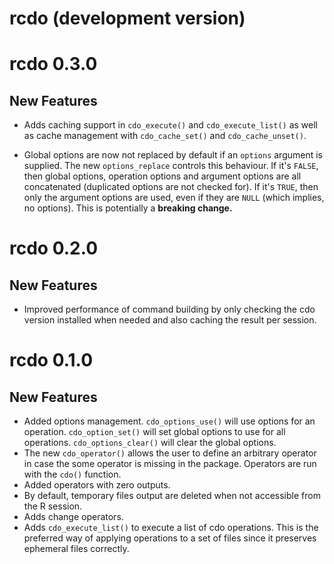 # rcdo (development version)

# rcdo 0.3.0

## New Features

-   Adds caching support in `cdo_execute()` and `cdo_execute_list()` as well as cache management with `cdo_cache_set()` and `cdo_cache_unset()`.

-   Global options are now not replaced by default if an `options` argument is supplied.
    The new `options_replace` controls this behaviour.
    If it's `FALSE`, then global options, operation options and argument options are all concatenated (duplicated options are not checked for).
    If it's `TRUE`, then only the argument options are used, even if they are `NULL` (which implies, no options).
    This is potentially a **breaking change.**

# rcdo 0.2.0

## New Features

-   Improved performance of command building by only checking the cdo version installed when needed and also caching the result per session.

# rcdo 0.1.0

## New Features

-   Added options management. `cdo_options_use()` will use options for an operation. `cdo_option_set()` will set global options to use for all operations. `cdo_options_clear()` will clear the global options.
-   The new `cdo_operator()` allows the user to define an arbitrary operator in case the some operator is missing in the package. Operators are run with the `cdo()` function.
-   Added operators with zero outputs.
-   By default, temporary files output are deleted when not accessible from the R session.
-   Adds change operators.
-   Adds `cdo_execute_list()` to execute a list of cdo operations. This is the preferred way of applying operations to a set of files since it preserves ephemeral files correctly.
